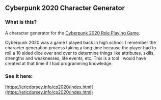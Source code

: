 ## Cyberpunk 2020 Character Generator

### What is this?
A character generator for the [Cyberpunk 2020 Role Playing Game](http://en.wikipedia.org/wiki/Cyberpunk_2020). 

Cyberpunk 2020 was a game I played back in high school. I remember the character generation process taking a long time because the player had to roll a 10 sided dice over and over to determine things like attributes, skills, strengths and weaknesses, life events, etc. This is a tool I would have created at that time if I had programming knowledge.

### See it here:
[https://ericdorsey.info/cp2020/index.html](https://ericdorsey.info/cp2020/index.html)
